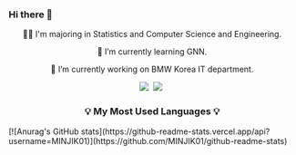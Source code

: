 ### Hi there 👋

<div align="center">
  <p>
    👩‍💻 I'm majoring in Statistics and Computer Science and Engineering.
  </p>
  <p>
    🌱 I’m currently learning GNN.
  </p>
  <p>
    🔭 I’m currently working on BMW Korea IT department.
  </p>
  <p align="center">
    <img src="https://img.shields.io/badge/Python-3766AB?style=flat-square&logo=Python&logoColor=white"/>&nbsp
    <img src="https://img.shields.io/badge/R-3766AB?style=flat-square&logo=R&logoColor=white"/>&nbsp
  </p>
</div>

<h3 align="center">💡 My Most Used Languages 💡</h3>
[![Anurag's GitHub stats](https://github-readme-stats.vercel.app/api?username=MINJIK01)](https://github.com/MINJIK01/github-readme-stats)


<!--
**MINJIK01/MINJIK01** is a ✨ _special_ ✨ repository because its `README.md` (this file) appears on your GitHub profile.

Here are some ideas to get you started:

- 🔭 I’m currently working on ...
- 🌱 I’m currently learning ...
- 👯 I’m looking to collaborate on ...
- 🤔 I’m looking for help with ...
- 💬 Ask me about ...
- 📫 How to reach me: ...
- 😄 Pronouns: ...
- ⚡ Fun fact: ...
-->

